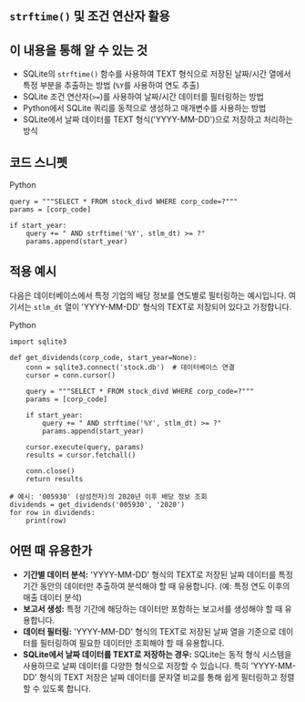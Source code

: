 ## `strftime()` 및 조건 연산자 활용
## 이 내용을 통해 알 수 있는 것

- SQLite의 `strftime()` 함수를 사용하여 TEXT 형식으로 저장된 날짜/시간 열에서 특정 부분을 추출하는 방법 (`%Y`를 사용하여 연도 추출)
- SQLite 조건 연산자(`>=`)를 사용하여 날짜/시간 데이터를 필터링하는 방법
- Python에서 SQLite 쿼리를 동적으로 생성하고 매개변수를 사용하는 방법
- SQLite에서 날짜 데이터를 TEXT 형식('YYYY-MM-DD')으로 저장하고 처리하는 방식

## 코드 스니펫

Python

```
query = """SELECT * FROM stock_divd WHERE corp_code=?"""
params = [corp_code]

if start_year:
    query += " AND strftime('%Y', stlm_dt) >= ?"
    params.append(start_year)
```

## 적용 예시

다음은 데이터베이스에서 특정 기업의 배당 정보를 연도별로 필터링하는 예시입니다. 여기서는 `stlm_dt` 열이 'YYYY-MM-DD' 형식의 TEXT로 저장되어 있다고 가정합니다.

Python

```
import sqlite3

def get_dividends(corp_code, start_year=None):
    conn = sqlite3.connect('stock.db')  # 데이터베이스 연결
    cursor = conn.cursor()

    query = """SELECT * FROM stock_divd WHERE corp_code=?"""
    params = [corp_code]

    if start_year:
        query += " AND strftime('%Y', stlm_dt) >= ?"
        params.append(start_year)

    cursor.execute(query, params)
    results = cursor.fetchall()

    conn.close()
    return results

# 예시: '005930' (삼성전자)의 2020년 이후 배당 정보 조회
dividends = get_dividends('005930', '2020')
for row in dividends:
    print(row)
```

## 어떤 때 유용한가

- **기간별 데이터 분석:** 'YYYY-MM-DD' 형식의 TEXT로 저장된 날짜 데이터를 특정 기간 동안의 데이터만 추출하여 분석해야 할 때 유용합니다. (예: 특정 연도 이후의 매출 데이터 분석)
- **보고서 생성:** 특정 기간에 해당하는 데이터만 포함하는 보고서를 생성해야 할 때 유용합니다.
- **데이터 필터링:** 'YYYY-MM-DD' 형식의 TEXT로 저장된 날짜 열을 기준으로 데이터를 필터링하여 필요한 데이터만 조회해야 할 때 유용합니다.
- **SQLite에서 날짜 데이터를 TEXT로 저장하는 경우:** SQLite는 동적 형식 시스템을 사용하므로 날짜 데이터를 다양한 형식으로 저장할 수 있습니다. 특히 'YYYY-MM-DD' 형식의 TEXT 저장은 날짜 데이터를 문자열 비교를 통해 쉽게 필터링하고 정렬할 수 있도록 합니다.